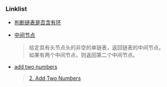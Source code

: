 ### Linklist

- [判断链表是否含有环](/Linklist/link_list_has_cycle.md)

- [中间节点](/Linklist/middle_node.md)
	> 给定具有头节点头的非空的单链表，返回链表的中间节点。   
	  如果有两个中间节点，则返回第二个中间节点。

- [add two numbers](/Linklist/add_2_number.md)
	> [2. Add Two Numbers](https://leetcode.com/problems/add-two-numbers/)
